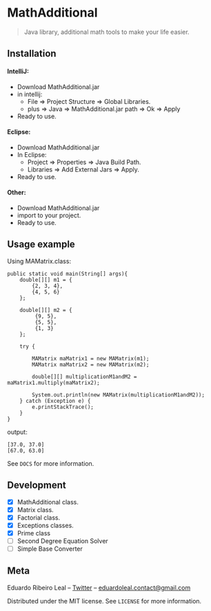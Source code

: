 # MathAdditional

> Java library, additional math tools to make your life easier.

## Installation

#### IntelliJ:
- Download MathAdditional.jar
- in intellij: 
    - File => Project Structure => Global Libraries.
    - plus => Java => MathAdditional.jar path => Ok => Apply
- Ready to use.

#### Eclipse:
- Download MathAdditional.jar
- In Eclipse:
    - Project => Properties => Java Build Path.
    - Libraries => Add External Jars => Apply.
- Ready to use.

#### Other:
- Download MathAdditional.jar
- import to your project.
- Ready to use.

## Usage example

Using MAMatrix.class:
```
public static void main(String[] args){
    double[][] m1 = {
        {2, 3, 4},
        {4, 5, 6}
    };
    
    double[][] m2 = {
         {9, 5},
         {5, 5},
         {1, 3}
    };
    
    try {
    
        MAMatrix maMatrix1 = new MAMatrix(m1);
        MAMatrix maMatrix2 = new MAMatrix(m2);
    
        double[][] multiplicationM1andM2 = maMatrix1.multiply(maMatrix2);
    
        System.out.println(new MAMatrix(multiplicationM1andM2));
    } catch (Exception e) {
        e.printStackTrace();
    }
}
```
output:
```
[37.0, 37.0]
[67.0, 63.0]
```

See ``DOCS`` for more information.

## Development

- [x] MathAdditional class.
- [x] Matrix class.
- [x] Factorial class.
- [x] Exceptions classes.
- [x] Prime class
- [ ] Second Degree Equation Solver
- [ ] Simple Base Converter

## Meta

Eduardo Ribeiro Leal – [Twitter](https://twitter.com/Eduardo_R_Leal) – eduardoleal.contact@gmail.com

Distributed under the MIT license. See ``LICENSE`` for more information.
